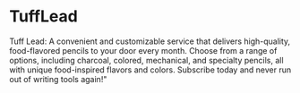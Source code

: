 # TuffLead
Tuff Lead: A convenient and customizable service that delivers high-quality, food-flavored pencils to your door every month. Choose from a range of options, including charcoal, colored, mechanical, and specialty pencils, all with unique food-inspired flavors and colors. Subscribe today and never run out of writing tools again!"
